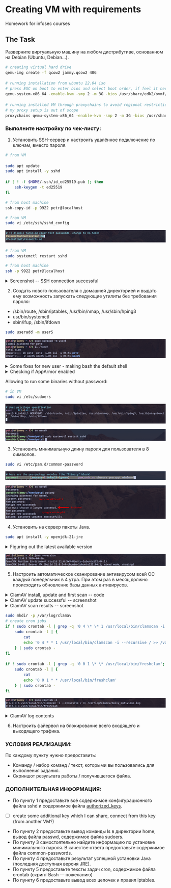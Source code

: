 # Creating VM with requirements

Homework for infosec courses

## The Task

Разверните виртуальную машину на любом дистрибутиве, основанном на Debian (Ubuntu, Debian…).

```bash
# creating virtual hard drive
qemu-img create -f qcow2 jammy.qcow2 40G

# running installation from ubuntu 22.04 iso
# press ESC on boot to enter bios and select boot order, if feel it necessary
qemu-system-x86_64 -enable-kvm -smp 2 -m 3G -bios /usr/share/edk2/ovmf/OVMF_CODE.fd -drive file=jammy.qcow2,format=qcow2,index=1,media=disk -drive file=/home/user/Downloads/ubuntu-22.04.4-live-server-amd64.iso,format=raw,index=0,media=cdrom

# running installed VM through proxychains to avoid regional restrictions
# my proxy setup is out of scope
proxychains qemu-system-x86_64 -enable-kvm -smp 2 -m 3G -bios /usr/share/edk2/ovmf/OVMF_CODE.fd -drive file=jammy.qcow2,format=qcow2,index=0,media=disk -nic hostfwd=tcp:127.0.0.1:9922-0.0.0.0:22
```

### Выполните настройку по чек-листу:

1. Установить SSH-сервер и настроить удалённое подключение по ключам, вместо пароля.

```bash
# from VM

sudo apt update
sudo apt install -y sshd

if [ ! -f $HOME/.ssh/id_ed25519.pub ]; then
	ssh-keygen -t ed25519
fi
```

```bash
# from host machine
ssh-copy-id -p 9922 petr@localhost
```

```bash
# from VM
sudo vi /etc/ssh/sshd_config
```

![](./assets/6-pw-auth-ssh-no.png)

```bash
# from VM
sudo systemctl restart sshd
```

```bash
# from host machine
ssh -p 9922 petr@localhost
```

<details>
<summary>Screenshot -- SSH connection successful</summary>

![](./assets/1_ssh-connected.png)

</details>

2. Создать нового пользователя с домашней директорией и выдать ему возможность запускать следующие утилиты без требования пароля:

- /sbin/route, /sbin/iptables, /usr/bin/nmap, /usr/sbin/hping3
- usr/bin/systemctl
- sbin/ifup, /sbin/ifdown

```bash
sudo useradd -m user5
```

![](./assets/2_creating-user-with-folder.png)

<details>
<summary>Some fixes for new user - making bash the default shell</summary>

![](./assets/3_user-initial-setup.png)

![](./assets/4_editing-passwd.png)

![](./assets/5-user-login-bash.png)

</details>

<details>
<summary>Checking if AppArmor enabled</summary>

```bash
# in VM
# check if AppArmor is enabled
systemctl list-unit-files | grep apparmor
```

![](./assets/9-check-apparmor-enabled.png)

</details>

Allowing to run some binaries without password:

```bash
# in VM
sudo vi /etc/sudoers
```

![](./assets/10-sudoers-change.png)

![](./assets/11-sudoers-effect.png)

3. Установить минимальную длину пароля для пользователя в 8 символов.

```bash
sudo vi /etc/pam.d/common-password
```

![](./assets/7-pw-length-setup.png)

![](./assets/8-pw-length-error.png)

4. Установить на сервер пакеты Java.

```bash
sudo apt install -y openjdk-21-jre
```

<details>
<summary>Figuring out the latest available version</summary>

![](./assets/12-install-jre-latest.png)

</details>

![](./assets/13-java-version.png)

5. Настроить автоматическое сканирование антивирусом всей ОС каждый понедельник в 4 утра. При этом раз в месяц должно происходить обновление базы данных антивирусов.

<details>
<summary>ClamAV install, update and first scan -- code</summary>

```bash
# install
CLAMAV_VERSION=$(curl -s "https://api.github.com/repos/Cisco-Talos/clamav/releases/latest" | grep tag_name | cut -d'"' -f4)
wget "https://github.com/Cisco-Talos/clamav/releases/latest/download/$CLAMAV_VERSION.linux.x86_64.deb"
sudo apt install -y ./$CLAMAV_VERSION.linux.x86_64.deb
sudo apt install -y clamav-daemon

# stop daemons
sudo systemctl stop clamav-freshclam
sudo systemctl disable clamav-freshclam
sudo systemctl stop clamav-daemon.service

# ensure default config
sudo rm -f /usr/local/etc/freshclam.conf
sudo rm -f /usr/local/etc/clamd.conf
sudo ln -s /etc/clamav/freshclam.conf /usr/local/etc/freshclam.conf
sudo ln -s /etc/clamav/clamd.conf /usr/local/etc/clamd.conf
sudo rm /var/log/clamav/freshclam.log

# turn it on back
sudo systemctl start clamav-daemon.service

# update for a first time
sudo freshclam --show-progress

# scan for a first time
sudo clamscan --recursive /
```

</details>

<details>
<summary>ClamAV update successful -- screenshot</summary>

![](./assets/14-clamav-updated-latest.png)

</details>

<details>
<summary>ClamAV scan results -- screenshot</summary>

![scan start](./assets/15-clamscan-start.png)

![scan results](./assets/16-clamav-scan-results.png)

</details>

```bash
sudo mkdir -p /var/log/clamav
# create cron jobs
if ! sudo crontab -l | grep -q '0 4 \* \* 1 /usr/local/bin/clamscan -i --recursive / >> /var/log/clamav/daily_antivirus.log'; then
	sudo crontab -l | {
		cat
		echo '0 4 * * 1 /usr/local/bin/clamscan -i --recursive / >> /var/log/clamav/daily_antivirus.log'
	} | sudo crontab -
fi

if ! sudo crontab -l | grep -q '0 0 1 \* \* /usr/local/bin/freshclam'; then
	sudo crontab -l | {
		cat
		echo '0 0 1 * * /usr/local/bin/freshclam'
	} | sudo crontab -
fi
```

![](./assets/17-clamav-cronjobs.png)

<details>
<summary>ClamAV log contents</summary>

![](./assets/18-clamav-log-contents.png)

</details>

6. Настроить файервол на блокирование всего входящего и выходящего трафика.

### УСЛОВИЯ РЕАЛИЗАЦИИ:

По каждому пункту нужно предоставить:

- Команду / набор команд / текст, которыми вы пользовались для выполнения задания.
- Скриншот результата работы / получившегося файла.
 

### ДОПОЛНИТЕЛЬНАЯ ИНФОРМАЦИЯ:

- По пункту 1 предоставьте всё содержимое конфигурационного файла sshd и содержимое файла [authorized_keys](./assets/authorized_keys).
- [ ] create some additional key which I can share, connect from this key (from another VM?)
- По пункту 2 предоставьте вывод команды ls в директории home, вывод файла passwd, содержимое файла sudoers.
- По пункту 3 самостоятельно найдите информацию по установке минимального пароля. В качестве ответа предоставьте содержимое файла common-passwords.
- По пункту 4 предоставьте результат успешной установки Java (последняя доступная версия JRE).
- По пункту 5 предоставьте тексты задач cron, содержимое файла crontab (скрипт Bash — пожеланию)
- По пункту 6 предоставьте вывод всех цепочек и правил iptables.
